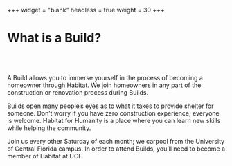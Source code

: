 +++
widget = "blank"
headless = true
weight = 30
+++
<html>
<body>
    <div>
      <div>
        <h1>
          What is a Build?
        </h1>
      </div>
      <br />
      <br />
      <div id="info">
        <p>
          A Build allows you to immerse yourself in the process of becoming a homeowner through Habitat. We join homeowners in any part of the construction or renovation process during Builds.</p>
        <p>
          Builds open many people’s eyes as to what it takes to provide shelter for someone. Don’t worry if you have zero construction experience; everyone is welcome. Habitat for Humanity is a place where you can learn new skills while helping the community.</p>
         <p>
          Join us every other Saturday of each month; we carpool from the University of Central Florida campus. In order to attend Builds, you’ll need to become a member of Habitat at UCF.</p>
        <br />
        <br />
    </div>
    <br />
    <br />
  </div>
</body>
</html>

